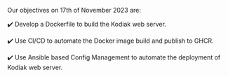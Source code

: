 Our objectives on 17th of November 2023 are:

:heavy_check_mark: Develop a Dockerfile to build the Kodiak web server.

:heavy_check_mark: Use CI/CD to automate the Docker image build and publish to GHCR.

:heavy_check_mark: Use Ansible based Config Management to automate the deployment of Kodiak web server.
